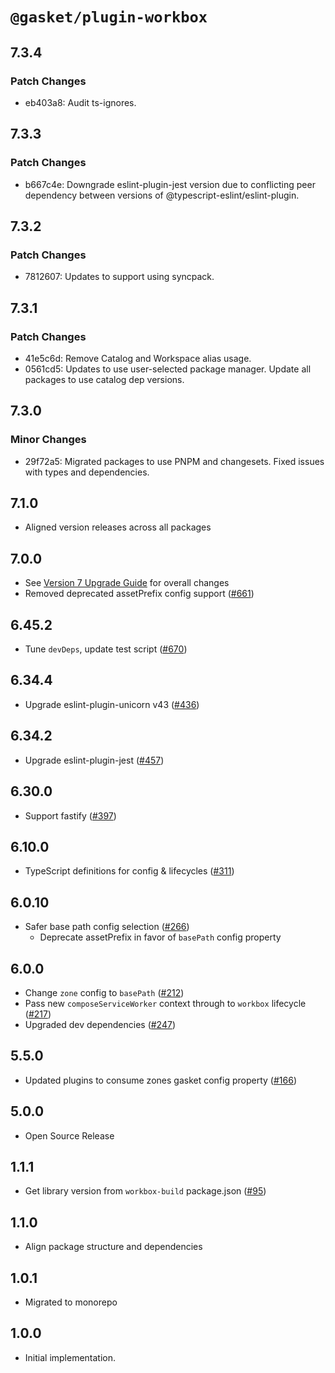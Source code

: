 # `@gasket/plugin-workbox`

## 7.3.4

### Patch Changes

- eb403a8: Audit ts-ignores.

## 7.3.3

### Patch Changes

- b667c4e: Downgrade eslint-plugin-jest version due to conflicting peer dependency between versions of @typescript-eslint/eslint-plugin.

## 7.3.2

### Patch Changes

- 7812607: Updates to support using syncpack.

## 7.3.1

### Patch Changes

- 41e5c6d: Remove Catalog and Workspace alias usage.
- 0561cd5: Updates to use user-selected package manager. Update all packages to use catalog dep versions.

## 7.3.0

### Minor Changes

- 29f72a5: Migrated packages to use PNPM and changesets. Fixed issues with types and dependencies.

## 7.1.0

- Aligned version releases across all packages

## 7.0.0

- See [Version 7 Upgrade Guide] for overall changes
- Removed deprecated assetPrefix config support ([#661])

## 6.45.2

- Tune `devDeps`, update test script ([#670])

## 6.34.4

- Upgrade eslint-plugin-unicorn v43 ([#436])

## 6.34.2

- Upgrade eslint-plugin-jest ([#457])

## 6.30.0

- Support fastify ([#397])

## 6.10.0

- TypeScript definitions for config & lifecycles ([#311])

## 6.0.10

- Safer base path config selection ([#266])
  - Deprecate assetPrefix in favor of `basePath` config property

## 6.0.0

- Change `zone` config to `basePath` ([#212])
- Pass new `composeServiceWorker` context through to `workbox` lifecycle ([#217])
- Upgraded dev dependencies ([#247])

## 5.5.0

- Updated plugins to consume zones gasket config property ([#166])

## 5.0.0

- Open Source Release

## 1.1.1

- Get library version from `workbox-build` package.json ([#95])

## 1.1.0

- Align package structure and dependencies

## 1.0.1

- Migrated to monorepo

## 1.0.0

- Initial implementation.

[Version 7 Upgrade Guide]: /docs/upgrade-to-7.md
[#95]: https://github.com/godaddy/gasket/pull/95
[#166]: https://github.com/godaddy/gasket/pull/166
[#212]: https://github.com/godaddy/gasket/pull/212
[#217]: https://github.com/godaddy/gasket/pull/217
[#247]: https://github.com/godaddy/gasket/pull/247
[#266]: https://github.com/godaddy/gasket/pull/266
[#311]: https://github.com/godaddy/gasket/pull/311
[#397]: https://github.com/godaddy/gasket/pull/397
[#436]: https://github.com/godaddy/gasket/pull/436
[#457]: https://github.com/godaddy/gasket/pull/457
[#661]: https://github.com/godaddy/gasket/pull/661
[#670]: https://github.com/godaddy/gasket/pull/670
